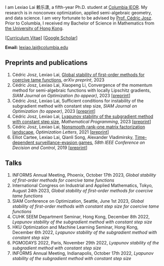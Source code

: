 

I am Lexiao Lai 赖乐潇, a fifth-year Ph.D. student at [Columbia IEOR](https://ieor.columbia.edu/). My research is in nonconvex optimization, applied semi-algebraic geometry, and data science. I am very fortunate to be advised by [Prof. Cédric Josz](https://sites.google.com/site/cedricjosz/). Prior to Columbia, I received my Bachelor of Science in Mathematics from [the University of Hong Kong](https://www.hku.hk/).

[[Curriculum Vitae](/Lai_Lexiao_CV.pdf)]     [[Google Scholar](https://scholar.google.com/citations?user=pMOxAswAAAAJ&hl=en)]


**Email:** lexiao.lai@columbia.edu  

## Preprints and publications
1. Cédric Josz, Lexiao Lai, [Global stability of first-order methods for coercive tame functions](https://arxiv.org/abs/2308.00899), *arXiv preprint*, 2023 
2. Cédric Josz, Lexiao Lai, Xiaopeng Li, Convergence of the momentum method for semi-algebraic functions with locally Lipschitz gradients, *SIAM Journal on Optimization (to appear)*, 2023 [[preprint](https://arxiv.org/abs/2307.03331)]
3. Cédric Josz, Lexiao Lai, Sufficient conditions for instability of the subgradient method with constant step size, *SIAM Journal on Optimization (to appear)*, 2023 [[preprint](https://arxiv.org/abs/2211.14852)]
5. Cédric Josz, Lexiao Lai, [Lyapunov stability of the subgradient method with constant step size](https://doi.org/10.1007/s10107-023-01936-6), *Mathematical Programming*, 2023 [[preprint](https://arxiv.org/abs/2211.14850)]
6. Cédric Josz, Lexiao Lai, [Nonsmooth rank-one matrix factorization landscape](https://doi.org/10.1007/s11590-021-01819-9), *Optimization Letters*, 2021 [[preprint](https://arxiv.org/abs/2211.14848)]
7. Elliot Cartee, Lexiao Lai, Qianli Song, Alexander Vladimirsky, [Time-dependent surveillance-evasion games](https://eikonal-equation.github.io/TimeDependent_SEG/), *58th IEEE Conference on Decision and Control*, 2019 [[preprint](https://arxiv.org/abs/1903.01332)]

## Talks

1. INFORMS Annual Meeting, Phoenix, October 17th 2023, *Global stability of first-order methods for coercive tame functions*
2. International Congress on Industrial and Applied Mathematics, Tokyo, August 24th 2023, *Global stability of first-order methods for coercive tame functions*
3. SIAM Conference on Optimization, Seattle, June 1st 2023, *Global stability of first-order methods with constant step size for coercive tame functions*
4. CUHK SEEM Department Seminar, Hong Kong, December 8th 2022, *Lyapunov stability of the subgradient method with constant step size*
5. HKU Optimization and Machine Learning Seminar, Hong Kong, December 6th 2022, *Lyapunov stability of the subgradient method with constant step size*
6. PGMODAYS 2022, Paris, November 29th 2022, *Lyapunov stability of the subgradient method with constant step size*
7. INFORMS Annual Meeting, Indianapolis, October 17th 2022, *Lyapunov stability of the subgradient method with constant step size*

<br><br><br><br><br><br><br><br><br><br><br><br><br><br><br><br><br><br><br><br><br><br><script type="text/javascript" id="clustrmaps" src="//cdn.clustrmaps.com/map_v2.js?cl=ffffff&w=150&t=tt&d=Gdy9sgTo6hTpkNAjMHFIYVC3ZGv6K11WYiFCowwOQJQ&co=2d78ad&cmo=3acc3a&cmn=ff5353&ct=ffffff"></script>
